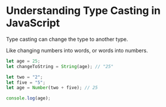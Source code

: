 # Understanding Type Casting in JavaScript

Type casting can change the type to another type.

Like changing numbers into words, or words into numbers.

```javascript
let age = 25;
let changeToString = String(age); // "25"

let two = "2";
let five = "5";
let age = Number(two + five); // 25

console.log(age);
